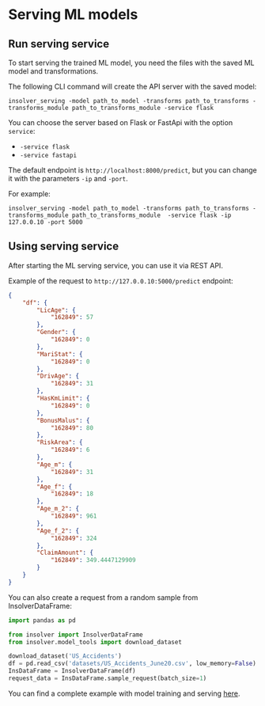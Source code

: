 # Serving ML models

## Run serving service

To start serving the trained ML model, you need the files with the saved ML model and transformations.

The following CLI command will create the API server with the saved model:

```shell
insolver_serving -model path_to_model -transforms path_to_transforms -transforms_module path_to_transforms_module -service flask
```

You can choose the server based on Flask or FastApi with the option `service`:
- `-service flask`
- `-service fastapi`

The default endpoint is `http://localhost:8000/predict`, but you can change it with the parameters `-ip` and `-port`.

For example:
```shell
insolver_serving -model path_to_model -transforms path_to_transforms -transforms_module path_to_transforms_module  -service flask -ip 127.0.0.10 -port 5000
```


## Using serving service

After starting the ML serving service, you can use it via REST API.


Example of the request to `http://127.0.0.10:5000/predict` endpoint:
```json
{
    "df": {
        "LicAge": {
            "162849": 57
        },
        "Gender": {
            "162849": 0
        },
        "MariStat": {
            "162849": 0
        },
        "DrivAge": {
            "162849": 31
        },
        "HasKmLimit": {
            "162849": 0
        },
        "BonusMalus": {
            "162849": 80
        },
        "RiskArea": {
            "162849": 6
        },
        "Age_m": {
            "162849": 31
        },
        "Age_f": {
            "162849": 18
        },
        "Age_m_2": {
            "162849": 961
        },
        "Age_f_2": {
            "162849": 324
        },
        "ClaimAmount": {
            "162849": 349.4447129909
        }
    }
}

```

You can also create a request from a random sample from InsolverDataFrame:

```python
import pandas as pd

from insolver import InsolverDataFrame
from insolver.model_tools import download_dataset

download_dataset('US_Accidents')
df = pd.read_csv('datasets/US_Accidents_June20.csv', low_memory=False)
InsDataFrame = InsolverDataFrame(df)
request_data = InsDataFrame.sample_request(batch_size=1)
```


You can find a complete example with model training and serving [here](examples.md).
